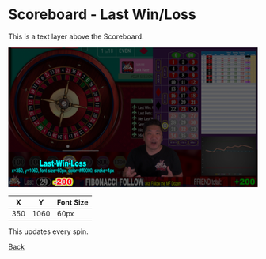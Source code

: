 # Scoreboard - Last Win/Loss

This is a text layer above the Scoreboard.

![Last Win/Loss](img/Video-Layout-920-last-win-loss.png)

|X|Y|Font Size|
|-|-|---------|
|350|1060|60px|

This updates every spin.

[Back](index.md)

